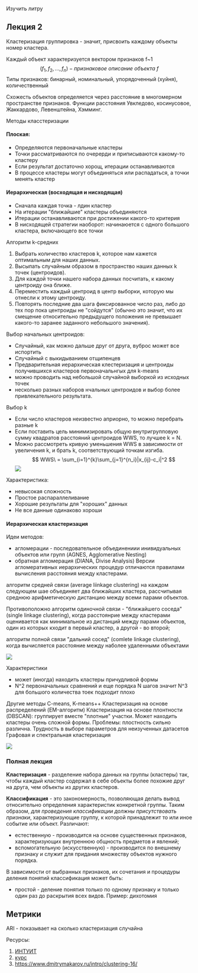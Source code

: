 Изучить литру




## Лекция 2

Кластеризация
группировка - значит, присвоить каждому объекты номер кластера.

Каждый объект характеризуется вектором признаков f~1 
$$
(f_1, f_2, ..., f_n) - признаковое\ описание\ объекта\ f
$$
Типы признаков: бинарный, номинальный, упорядоченный (хуйня), количественный

Схожесть объектов определяется через расстояние в многомерном пространстве признаков. 
Функции расстояния Увкледово, косинусовое, Жаккардово, Левенштейна, Хэмминг.

Методы класстеризации
#### Плоская:
* Определяются первоначальные кластеры
* Точки рассматриваются по очерерди и приписываются какому-то кластеру
* Если результат достаточно хорощ, итерации останавливаются 
* В процессе кластеры могут объединяться или распадаться, а точки менять кластер

#### Иерархическая (восходящая и нисходящая)
- Сначала каждая точка - лдин кластер
- На итерации "ближайшие" кластеры объединяются
- Итерации останавливаются при достижении какого-то критерия
- В нисходящей стратегии наоборот: начинаюется с одного большого кластера, включающего все точки

Алгоритм k-средних
1. Выбрать количество кластеров k, которое нам кажется оптимальным для наших данных.
2. Высыпать случайным образом в пространство наших данных k точек (центроидов).
3. Для каждой точки нашего набора данных посчитать, к какому центроиду она ближе.
4. Переместить каждый центроид в центр выборки, которую мы отнесли к этому центроиду.
5. Повторять последние два шага фиксированное число раз, либо до тех пор пока центроиды не "сойдутся" (обычно это значит, что их смещение относительно предыдущего положения не превышает какого-то заранее заданного небольшого значения).


Выбор начальных центроидов:
- Случайный, как можно дальше друг от друга, вуброс может все испортить
- Случайный с выкидыванием отщипенцев
- Предварительная иерархическая клестеризация и центроиды получившихся кластеров первоначальнгых для k-means
- можно проводить над небольшой случайной выборкой из исходных точек
- несколько разных наборов нчальных центроидов и выбор более привлекательного результата.

Выбор k
* Если число кластеров неизвестно априорно, то можно перебрать разные k
* Если поставить цель минимизировать общую внутригрупповую сумму квадратов расстояний центроидов WWS, то лучшее k = N.
* Можно рассмотреть кривую уменьшения WWS в зависимости от увеличения k, и брать k, соответствующий точкам изгиба.
$$
WWS\ = \sum_{i=1}^{k}\sum_{j=1}^{n_i}|x_{ij}-c_i|^2
$$
![](k_means.png)

Характеристика:
* невысокая сложность
* Простое распараллеливание
* Хорошие результаты для "хороших" данных
* Не все данные одинаково хороши

#### Иерархическая кластеризация
Идеи методов:
- агломерации - последовательное объединениии инивидуальных объектов или групп (AGNES, Agglomerative Nesting)
- обратная агломерация (DIANA, Divise Analysis)
Версии агломеративных иерархических процедур отличаются правилами вычисления расстояния между кластерами. 

 алгоритм средней связи (average liinkage clustering) на каждом следующем шае объединяет два ближайших кластера, рассчитывая среднюю арифметическую дистанцию между всеми парами объектов.

Противоположно
алгоритм одиночной связи - "ближайшего соседа" (single linkage clustering), когда расстоянрие между кластерами оценивается как минимальное из дистанций между парами объектов, один из которых кходит в первый кластер, а другой - во второй;

алгоритм полной связи "дальний сосед" (comlete linkage clustering), когда вычисляется расстояние между наболее удаленными объектами

![](иерархическая_модель.png)

Характеристики
- может (иногда) находить кластеры причудливой формы
- N^2 первоначальных сравнений и еще порядка N шагов значит N^3 для большого количества тоек подходит плохо

Другие методы
C-means, K-means++
Кластеризация на основе распределений (EM-алгоритм)
Кластеризация на основе плонтности (DBSCAN): группирует вместе "плотные" участки. Может находить кластеры очень сложной формы.  Проблемы: плостность сильно различна. Трудность в выборе параметров для неизученных датасетов
Графовая и спектральная кластеризация

![](methods_clast.png)









### Полная лекция

**Кластеризация** - разделение набора данных на группы (кластеры) так, чтобы каждый кластер содержал в себе объекты более похожие друг на друга, чем объекты из других кластеров.

**Классификация** - это закономерность, позволяющая делать вывод относительно определения характеристик конкретной группы. Таким образом, *для проведения классификации должны присутствовать признаки*, характеризующие группу, к которой принадлежит то или иное событие или объект.
Различают:
* естественную - производится на основе существенных признаков, характеризующих внутреннюю общность предметов и явлений;
* вспомогательную (искусственную) - производится по внешнему признаку и служит для придания множеству объектов нужного порядка.

В зависимости от выбранных признаков, их сочетания и процедуры деления понятий классификация может быть:
- простой - деление понятия только по одному признаку и только один раз до раскрытия всех видов. Пример: дихотомия



## Метрики

ARI - показывает на сколько кластеризация случайна 



Ресурсы:
1) [ИНТУИТ](https://intuit.ru/studies/courses/6/6/lecture/166?page=1)
2) [курс](https://habr.com/ru/companies/ods/articles/325654/)
3) https://www.dmitrymakarov.ru/intro/clustering-16/